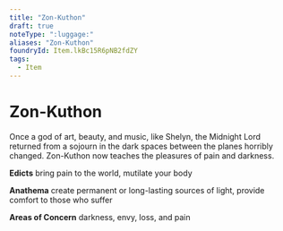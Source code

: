 ```yaml
---
title: "Zon-Kuthon"
draft: true
noteType: ":luggage:"
aliases: "Zon-Kuthon"
foundryId: Item.lkBc15R6pNB2fdZY
tags:
  - Item
---
```


# Zon-Kuthon

Once a god of art, beauty, and music, like Shelyn, the Midnight Lord returned from a sojourn in the dark spaces between the planes horribly changed. Zon-Kuthon now teaches the pleasures of pain and darkness.

**Edicts** bring pain to the world, mutilate your body

**Anathema** create permanent or long-lasting sources of light, provide comfort to those who suffer

**Areas of Concern** darkness, envy, loss, and pain
